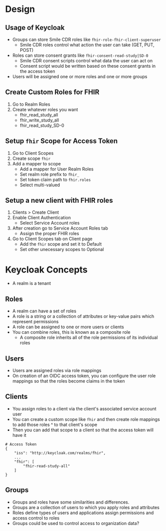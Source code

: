 # Design

## Usage of Keycloak 

- Groups can store Smile CDR roles like `fhir-role-fhir-client-superuser`
    - Smile CDR roles control what action the user can take (GET, PUT, POST)
- Roles can store consent grants like `fhir-consent-read-study|SD-0`
    - Smile CDR consent scripts control what data the user can act on
    - Consent script would be written based on these consent grants in the 
    access token
- Users will be assigned one or more roles and one or more groups

## Create Custom Roles for FHIR
1. Go to Realm Roles
2. Create whatever roles you want
    - fhir_read_study_all 
    - fhir_write_study_all 
    - fhir_read_study_SD-0

## Setup `fhir` Scope for Access Token
1. Go to Client Scopes
2. Create scope `fhir`
3. Add a mapper to scope
    - Add a mapper for User Realm Roles
    - Set realm role prefix to `fhir_`
    - Set token claim path to `fhir.roles`
    - Select multi-valued

## Setup a new client with FHIR roles
1. Clients > Create Client
2. Enable Client Authentication
    - Select Service Account roles
3. After creation go to Service Account Roles tab
    - Assign the proper FHIR roles
4. Go to Client Scopes tab on Client page
    - Add the `fhir` scope and set it to Default
    - Set other unecessary scopes to Optional

# Keycloak Concepts

- A realm is a tenant

## Roles
- A realm can have a set of roles
- A role is a string or a collection of attributes or key-value pairs which represent
permissions
- A role can be assigned to one or more users or clients
- You can combine roles, this is known as a composite role
    - A composite role inherits all of the role permissions of its individual roles

## Users
- Users are assigned roles via role mappings
- On creation of an OIDC access token, you can configure the user role mappings
so that the roles become claims in the token

## Clients
- You assign roles to a client via the client's associated service account user
- You can create a custom scope like `fhir` and then create role mappings to 
add those roles ^ to that client's scope
- Then you can add that scope to a client so that the access token will have it
```
# Access Token
{
    "iss": "http://keycloak.com/realms/fhir",
    ...
    "fhir": [
        "fhir-read-study-all"
    ]
}
``` 

## Groups
- Groups and roles have some similarities and differences.
- Groups are a collection of users to which you apply roles and attributes
- Roles define types of users and applications assign permissions and 
access control to roles
- Groups could be used to control access to organization data?

